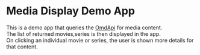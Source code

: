 # Media Display Demo App

This is a demo app that queries the [OmdApi](https://www.omdbapi.com/) for media content.<br/>
The list of returned movies,series is then displayed in the app.<br/>
On clicking an individual movie or series, the user is shown more details for that content.<br/>
